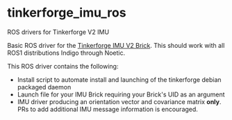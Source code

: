# tinkerforge_imu_ros
ROS drivers for Tinkerforge V2 IMU

Basic ROS driver for the [Tinkerforge IMU V2 Brick](https://www.tinkerforge.com/en/doc/Hardware/Bricks/IMU_V2_Brick.html). This should work with all ROS1 distributions Indigo through Noetic.

This ROS driver contains the following:
- Install script to automate install and launching of the tinkerforge debian packaged daemon
- Launch file for your IMU Brick requiring your Brick's UID as an argument
- IMU driver producing an orientation vector and covariance matrix **only**. PRs to add additional IMU message information is encouraged.
